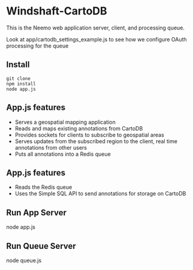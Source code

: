 Windshaft-CartoDB
==================

This is the Neemo web application server, client, and processing queue.

Look at app/cartodb_settings_example.js to see how we configure OAuth 
processing for the queue


Install
-------
```
git clone
npm install
node app.js
```

App.js features
-------------
* Serves a geospatial mapping application 
* Reads and maps existing annotations from CartoDB
* Provides sockets for clients to subscribe to geospatial areas
* Serves updates from the subscribed region to the client, real time annotations from other users
* Puts all annotations into a Redis queue

App.js features
-------------
* Reads the Redis queue 
* Uses the Simple SQL API to send annotations for storage on CartoDB


Run App Server
-------------

node app.js

Run Queue Server
-------------

node queue.js
